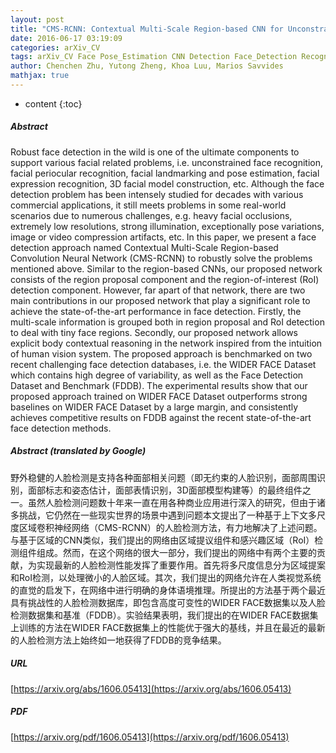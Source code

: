 ```yaml
---
layout: post
title: "CMS-RCNN: Contextual Multi-Scale Region-based CNN for Unconstrained Face Detection"
date: 2016-06-17 03:19:09
categories: arXiv_CV
tags: arXiv_CV Face Pose_Estimation CNN Detection Face_Detection Recognition Face_Recognition
author: Chenchen Zhu, Yutong Zheng, Khoa Luu, Marios Savvides
mathjax: true
---
```


* content
{:toc}

##### Abstract
Robust face detection in the wild is one of the ultimate components to support various facial related problems, i.e. unconstrained face recognition, facial periocular recognition, facial landmarking and pose estimation, facial expression recognition, 3D facial model construction, etc. Although the face detection problem has been intensely studied for decades with various commercial applications, it still meets problems in some real-world scenarios due to numerous challenges, e.g. heavy facial occlusions, extremely low resolutions, strong illumination, exceptionally pose variations, image or video compression artifacts, etc. In this paper, we present a face detection approach named Contextual Multi-Scale Region-based Convolution Neural Network (CMS-RCNN) to robustly solve the problems mentioned above. Similar to the region-based CNNs, our proposed network consists of the region proposal component and the region-of-interest (RoI) detection component. However, far apart of that network, there are two main contributions in our proposed network that play a significant role to achieve the state-of-the-art performance in face detection. Firstly, the multi-scale information is grouped both in region proposal and RoI detection to deal with tiny face regions. Secondly, our proposed network allows explicit body contextual reasoning in the network inspired from the intuition of human vision system. The proposed approach is benchmarked on two recent challenging face detection databases, i.e. the WIDER FACE Dataset which contains high degree of variability, as well as the Face Detection Dataset and Benchmark (FDDB). The experimental results show that our proposed approach trained on WIDER FACE Dataset outperforms strong baselines on WIDER FACE Dataset by a large margin, and consistently achieves competitive results on FDDB against the recent state-of-the-art face detection methods.

##### Abstract (translated by Google)
野外稳健的人脸检测是支持各种面部相关问题（即无约束的人脸识别，面部周围识别，面部标志和姿态估计，面部表情识别，3D面部模型构建等）的最终组件之一。虽然人脸检测问题数十年来一直在用各种商业应用进行深入的研究，但由于诸多挑战，它仍然在一些现实世界的场景中遇到问题本文提出了一种基于上下文多尺度区域卷积神经网络（CMS-RCNN）的人脸检测方法，有力地解决了上述问题。与基于区域的CNN类似，我们提出的网络由区域提议组件和感兴趣区域（RoI）检测组件组成。然而，在这个网络的很大一部分，我们提出的网络中有两个主要的贡献，为实现最新的人脸检测性能发挥了重要作用。首先将多尺度信息分为区域提案和RoI检测，以处理微小的人脸区域。其次，我们提出的网络允许在人类视觉系统的直觉的启发下，在网络中进行明确的身体语境推理。所提出的方法基于两个最近具有挑战性的人脸检测数据库，即包含高度可变性的WIDER FACE数据集以及人脸检测数据集和基准（FDDB）。实验结果表明，我们提出的在WIDER FACE数据集上训练的方法在WIDER FACE数据集上的性能优于强大的基线，并且在最近的最新的人脸检测方法上始终如一地获得了FDDB的竞争结果。

##### URL
[https://arxiv.org/abs/1606.05413](https://arxiv.org/abs/1606.05413)

##### PDF
[https://arxiv.org/pdf/1606.05413](https://arxiv.org/pdf/1606.05413)


